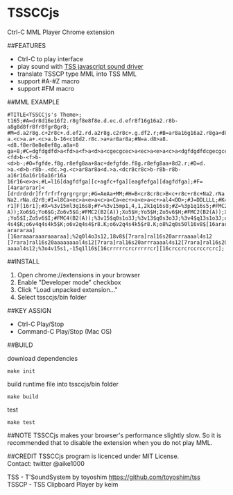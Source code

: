 TSSCCjs
====
Ctrl-C MML Player Chrome extension

##FEATURES
 - Ctrl-C to play interface
 - play sound with [TSS javascript sound driver](https://github.com/toyoshim/tss)
 - translate TSSCP type MML into TSS MML
 - support #A-#Z macro
 - support #FM macro

##MML EXAMPLE

    #TITLE<TSSCCjs's Theme>;
    t165;#A=dr8d16e16f2.r8gf8e8f8e.d.ec.d.efr8f16g16a2.r8b-a8g8d8fr8fr8fgr8gr8;
    #M=d.a2r8g.c+2r8c+.d.ef2.rd.a2r8g.c2r8c+.g.df2.r;#B=ar8a16g16a2.r8ga<d8c.>
    a.<c>a.a+.<c>a.b-16<c16d2.r8c.>a+ar8ar8a;#N=a.d8>a8.<d8.f8er8e8e8ef8g.a8a+8
    ga+8;#C=dgfdgdfd>a<fd>a<f>a<d>a<cgecgcec>a<ec>a<e>a<c>a<dgfdgdfdcgecgcec>b-
    <fd>b-<f>b-<d>b-;#O=fgfde.f8g.r8efg8aa+8ac+defgfde.f8g.r8efg8aa+8d2.r;#D=d.
    >a.<d>b-r8b-.<dc.>g.<c>ar8ar8a<d.>a.<dcr8cr8c>b-r8b-r8b-a16r16a16r16a16r16a
    16r16<e>a<;#L=l16[dagfdfga][c+agfc+fga][eagfefga][dagfdfga];#F=[4arararar]<
    [drdrdrdr]frfrfrfrgrgrgrgr;#G=AeAa+MM;#H=B<cr8cr8c>B<c+r8c+r8c+Na2.rNa.d2r8
    Na2.rNa.d2r8;#I=l8Ca<ec>a<e>a<c>a<Ca<ec+>a<e>a<c+>al4<OO>;#J=DDLLLL;#K=l8[8
    r1]F[16r1];#X=%3v15ml3q16s8;#Y=%3v15mp1,4,1,2k1q16s8;#Z=%3p1q16s5;#FMC2(B2(
    A));Xo6$G;Yo6$G;Zo6v5$G;#FMC2(B2(A));Xo5$H;Yo5$H;Zo5v6$H;#FMC2(B2(A));Xo5$I
    ;Yo5$I;Zo5v6$I;#FMC4(B2(A));%3v15$q0s1o3J;%3v13$q0s3o3J;%3v4$q13s1o3J;o6v4q
    4s4$K;o6v4q4s4k5$K;o6v2q4s4$r8.K;o6v2q4s4k5$r8.K;o8%2q0s50l16v8$[16arararaa
    arararaa][16araaaraaaraaaraa];%2q0l4o3s12,18v8$[7rara]ral16s20arrraaaal4s12
    [7rara]ral16s20aaaaaaaal4s12[7rara]ral16s20arrraaaal4s12[7rara]ral16s20aaaa
    aaaal4s12;%3o4v15s1,-15q1l16$[16crrrrrcrcrrrrrcr][16crccrcrccrccrcrc];


##INSTALL
1. Open chrome://extensions in your browser
1. Enable "Developer mode" checkbox
1. Click "Load unpacked extension…"
1. Select tssccjs/bin folder

##KEY ASSIGN
 - Ctrl-C Play/Stop
 - Command-C Play/Stop (Mac OS)

##BUILD

download dependencies

    make init

build runtime file into tssccjs/bin folder

    make build

test

    make test


##NOTE
TSSCCjs makes your browser's performance slightly slow.
So it is recommended that to disable the extension when you do not play MML.

##CREDIT
TSSCCjs program is licenced under MIT License.  
Contact: twitter @aike1000  

TSS - T'SoundSystem by toyoshim https://github.com/toyoshim/tss  
TSSCP - TSS Clipboard Player by keim

